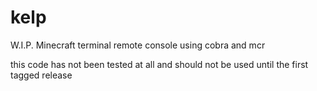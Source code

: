 # kelp
W.I.P. Minecraft terminal remote console using cobra and mcr

this code has not been tested at all and should not be used until the first tagged release
